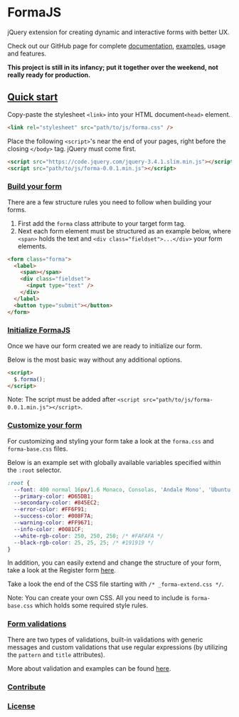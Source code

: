 # FormaJS
jQuery extension for creating dynamic and interactive forms with better UX.

Check out our GitHub page for complete [documentation](https://formajs.com/), [examples](https://formajs.com/examples/index.html), usage and features.

**This project is still in its infancy; put it together over the weekend, not really ready for production.**

## [Quick start](https://formajs.com/index.html#usage)

Copy-paste the stylesheet `<link>` into your HTML document`<head>` element.

```html
<link rel="stylesheet" src="path/to/js/forma.css" />
```

Place the following `<script>`'s near the end of your pages, right before the closing `</body>` tag. jQuery must come first.

```html
<script src="https://code.jquery.com/jquery-3.4.1.slim.min.js"></script>
<script src="path/to/js/forma-0.0.1.min.js"></script>
```

### [Build your form](https://formajs.com/index.html#structure)

There are a few structure rules you need to follow when building your forms. 

1. First add the `forma` class attribute to your target form tag. 
2. Next each form element must be structured as an example below, where `<span>` holds the text and `<div class="fieldset">...</div>` your form elements.

```html
<form class="forma">
  <label>
    <span></span>
    <div class="fieldset">
      <input type="text" />
    </div>
  </label>
  <button type="submit"></button>
</form>
```

### [Initialize FormaJS](https://formajs.com/index.html#options)

Once we have our form created we are ready to initialize our form. 

Below is the most basic way without any additional options. 

```html
<script>
  $.forma();
</script>
```

Note: The script must be added after `<script src="path/to/js/forma-0.0.1.min.js"></script>`.

### [Customize your form](https://formajs.com/index.html#style)

For customizing and styling your form take a look at the `forma.css` and `forma-base.css` files. 

Below is an example set with globally available variables specified within the `:root` selector.

```css
:root {
  --font: 400 normal 16px/1.6 Monaco, Consolas, 'Andale Mono', 'Ubuntu Mono', monospace;
  --primary-color: #D65DB1;
  --secondary-color: #845EC2;
  --error-color: #FF6F91;
  --success-color: #008F7A;
  --warning-color: #FF9671;
  --info-color: #0081CF;
  --white-rgb-color: 250, 250, 250; /* #FAFAFA */
  --black-rgb-color: 25, 25, 25; /* #191919 */
}
```

In addition, you can easily extend and change the structure of your form, take a look at the Register form [here](https://formajs.com/examples/register.html). 

Take a look the end of the CSS file starting with `/* _forma-extend.css */`.

Note: You can create your own CSS. All you need to include is `forma-base.css` which holds some required style rules.

### [Form validations](https://formajs.com/index.html#validation)

There are two types of validations, built-in validations with generic messages and custom validations that use regular expressions (by utilizing the `pattern` and `title` attributes).

More about validation and examples can be found [here](https://formajs.com/index.html#validation).

### [Contribute](https://formajs.com/index.html#contribute)

### [License](https://formajs.com/index.html#license)
